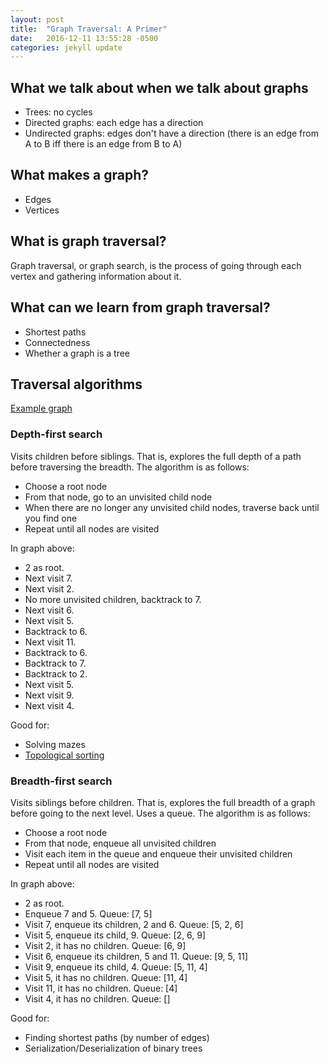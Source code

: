```yaml
---
layout: post
title:  "Graph Traversal: A Primer"
date:   2016-12-11 13:55:28 -0500
categories: jekyll update
---
```


## What we talk about when we talk about graphs

* Trees: no cycles
* Directed graphs: each edge has a direction
* Undirected graphs: edges don't have a direction (there is an edge from A to B iff there is an edge from B to A)

## What makes a graph?

* Edges
* Vertices

## What is graph traversal?

Graph traversal, or graph search, is the process of going through each vertex and gathering information about it.

## What can we learn from graph traversal?

 * Shortest paths
 * Connectedness
 * Whether a graph is a tree

## Traversal algorithms
[Example graph](https://upload.wikimedia.org/wikipedia/commons/thumb/f/f7/Binary_tree.svg/220px-Binary_tree.svg.png)

### Depth-first search
Visits children before siblings. That is, explores the full depth of a path before traversing the breadth.
The algorithm is as follows:
- Choose a root node
- From that node, go to an unvisited child node
- When there are no longer any unvisited child nodes, traverse back until you find one
- Repeat until all nodes are visited

In graph above:

* 2 as root.
* Next visit 7.
* Next visit 2.
* No more unvisited children, backtrack to 7.
* Next visit 6.
* Next visit 5.
* Backtrack to 6.
* Next visit 11.
* Backtrack to 6.
* Backtrack to 7.
* Backtrack to 2.
* Next visit 5.
* Next visit 9.
* Next visit 4.

Good for:
* Solving mazes
* [Topological sorting](https://en.wikipedia.org/wiki/Topological_sorting)

### Breadth-first search
Visits siblings before children. That is, explores the full breadth of a graph before going to the next level. Uses a queue.
The algorithm is as follows:
- Choose a root node
- From that node, enqueue all unvisited children
- Visit each item in the queue and enqueue their unvisited children
- Repeat until all nodes are visited

In graph above:

* 2 as root.
* Enqueue 7 and 5. Queue: [7, 5]
* Visit 7, enqueue its children, 2 and 6. Queue: [5, 2, 6]
* Visit 5, enqueue its child, 9. Queue: [2, 6, 9]
* Visit 2, it has no children. Queue: [6, 9]
* Visit 6, enqueue its children, 5 and 11. Queue: [9, 5, 11]
* Visit 9, enqueue its child, 4. Queue: [5, 11, 4]
* Visit 5, it has no children. Queue: [11, 4]
* Visit 11, it has no children. Queue: [4]
* Visit 4, it has no children. Queue: []

Good for:

* Finding shortest paths (by number of edges)
* Serialization/Deserialization of binary trees
